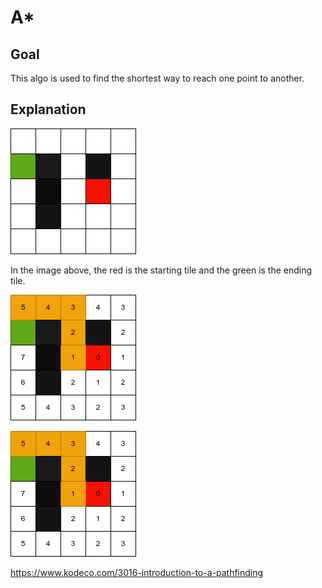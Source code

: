 # A\*

## Goal

This algo is used to find the shortest way to reach one point to another.

## Explanation

![./images/1.png](./images/1.png)

In the image above, the red is the starting tile and the green is the ending tile.

![./images/2.png](./images/2.png)

![./images/2.png](./images/2.png)

https://www.kodeco.com/3016-introduction-to-a-pathfinding
